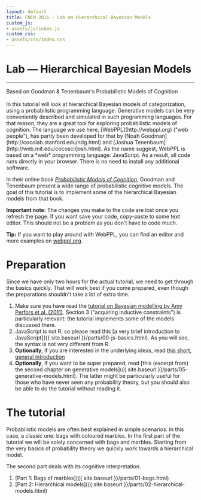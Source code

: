 ```yaml
---
layout: default
title: FNCM 2016 - Lab on Hierarchical Bayesian Models
custom_js:
- assets/js/index.js
custom_css:
- assets/css/index.css
---
```


<div id="header">
  <h1 id='title'>Lab &mdash; Hierarchical Bayesian Models</h1>
  <hr class='' />
  <span class="authors">Based on Goodman &amp; Tenenbaum's Probabilistic Models of Cognition</span>
</div>

<br />
In this tutorial will look at hierarchical Bayesian models of categorization, using a probabilistic programming language.
Generative models can be very conveniently described and simulated in such programming languages. 
For that reason, they are a great tool for exploring probabilistic models of cognition.
The language we use here, [WebPPL](http://webppl.org) ("web people"), has partly been developed for that by [Noah Goodman](http://cocolab.stanford.edu/ndg.html) and [Joshua Tenenbaum](http://web.mit.edu/cocosci/josh.html).
As the name suggest, WebPPL is based on a *web* programming language: JavaScript. 
As a result, all code runs directly in your browser.
There is no need to install any additional software.


In their online book *[Probabilistic Models of Cognition](http://probmods.org/v2)*, Goodman and Tenenbaum present a wide range of probabilistic cognitive models.
The goal of this tutorial is to implement some of the hierarchical Bayesian models from that book.
 <!-- Parts of the tutorial come directly from the book. -->


**Important note:** The changes you make to the code are lost once you refresh the page. If you want save your code, copy-paste to some text editor. This should not be a problem as you don't have to code much. 

**Tip:** If you want to play around with WebPPL, you can find an editor and more examples on [webppl.org](http://webppl.org).

# Preparation
Since we have only two hours for the actual tutorial, we need to get through the basics quickly. 
That will work best if you come prepared, even though the preparations shouldn't take a lot of extra time.

1. Make sure you have read the [tutorial on Bayesian modelling by Amy Perfors et al. (2011)](http://www.sciencedirect.com/science/article/pii/S001002771000291X). Section 3 ("acquiring inductive constraints") is particularly relevant: the tutorial implements some of the models discussed there.
2. JavaScript is not R, so please read this [a very brief introduction to JavaScript]({{ site.baseurl }}/parts/00-js-basics.html). As you will see, the syntax is not very different from R.
3. **Optionally**, if you are interested in the underlying ideas, read [this short, general introduction](https://probmods.org/v2/chapters/01-introduction.html)
4. **Optionally**, if you want to be super prepared, read [this (excerpt from) the second chapter on generative models]({{ site.baseurl }}/parts/05-generative-models.html). The latter might be particularly useful for those who have never seen any probability theory, but you should also be able to do the tutorial without reading it.
<!-- 5. **Optionally**, if you want to know more about the model we will be implementing, read the first part of [Kemp, Perfors &amp; Tenenbaum (2007)](http://onlinelibrary.wiley.com/doi/10.1111/j.1467-7687.2007.00585.x/full), up to the section "modelling inductive reasoning". There is substantial overlap with section 3 in Perfors et al (2011).
 -->
<!-- If you have any questions please contact Bas or ask them during the lab. -->

# The tutorial
Probabilistic models are often best explained in simple scenarios.
In this case, a classic one: bags with coloured marbles.
In the first part of the tutorial we will be solely concerned with bags and marbles.
Starting from the very basics of probability theory we quickly work towards a hierarchical model.
<!-- (the so-called [Dirichlet-Multinomial model](https://en.wikipedia.org/wiki/Dirichlet-multinomial_distribution)). -->
The second part deals with its cognitive interpretation.

1. [Part 1: Bags of marbles]({{ site.baseurl }}/parts/01-bags.html)
2. [Part 2: Hierarchical models]({{ site.baseurl }}/parts/02-hierarchical-models.html)



